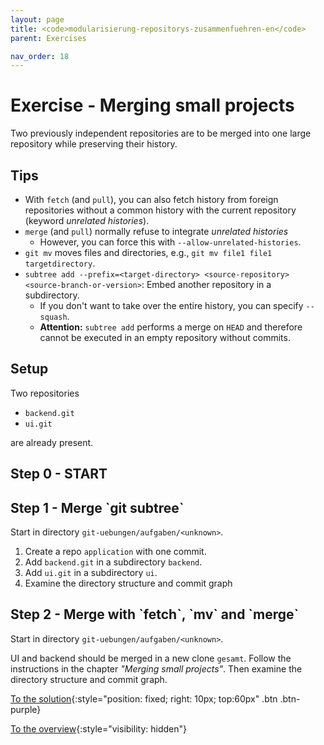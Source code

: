 ```yaml
---
layout: page
title: <code>modularisierung-repositorys-zusammenfuehren-en</code>
parent: Exercises

nav_order: 18
---
```

# Exercise - Merging small projects

Two previously independent repositories are to be
merged into one large repository while preserving
their history.

## Tips

 * With `fetch` (and `pull`), you can also fetch history from foreign repositories without a common history
 with the current repository (keyword *unrelated histories*).
 * `merge` (and `pull`) normally refuse to integrate *unrelated histories*
   - However, you can force this with `--allow-unrelated-histories`.
 * `git mv` moves files and directories, e.g., `git mv file1 file1 targetdirectory`.
 *  `subtree add --prefix=<target-directory> <source-repository> <source-branch-or-version>`: Embed another repository in a subdirectory.
    - If you don't want to take over the entire history, you can specify `--squash`.
    - **Attention:** `subtree add` performs a merge on `HEAD` and
      therefore cannot be executed in an empty repository without commits.

## Setup

Two repositories
 
 * `backend.git`
 * `ui.git` 

are already present.


<h2>Step 0 - START <!-- UEB/Merging small projects/0 --></h2>

<h2>Step 1 - Merge `git subtree` <!-- UEB/Merging small projects/1 --></h2>

Start in directory `git-uebungen/aufgaben/<unknown>`.


1. Create a repo `application` with one commit.
2. Add `backend.git` in a subdirectory `backend`.
3. Add `ui.git` in a subdirectory `ui`.
4. Examine the directory structure and commit graph

<h2>Step 2 - Merge with `fetch`, `mv` and `merge` <!-- UEB/Merging small projects/2 --></h2>

Start in directory `git-uebungen/aufgaben/<unknown>`.

UI and backend should be merged in a new clone `gesamt`.
Follow the instructions in the chapter *"Merging small projects"*.
Then examine the directory structure and commit graph.

[To the solution](loesung-modularisierung-repositorys-zusammenfuehren-en.html){:style="position: fixed; right: 10px; top:60px" .btn .btn-purple}

[To the overview](../../ueberblick-en.html){:style="visibility: hidden"}

